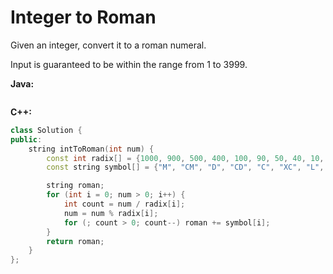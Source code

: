 # Integer to Roman

Given an integer, convert it to a roman numeral.

Input is guaranteed to be within the range from 1 to 3999.

**Java:**
```java

```

**C++:**
```c++
class Solution {
public:
    string intToRoman(int num) {
        const int radix[] = {1000, 900, 500, 400, 100, 90, 50, 40, 10, 9, 5, 4, 1};
        const string symbol[] = {"M", "CM", "D", "CD", "C", "XC", "L", "XL", "X", "IX", "V", "IV", "I"};

        string roman;
        for (int i = 0; num > 0; i++) {
            int count = num / radix[i];
            num = num % radix[i];
            for (; count > 0; count--) roman += symbol[i];
        }
        return roman;
    }
};
```
